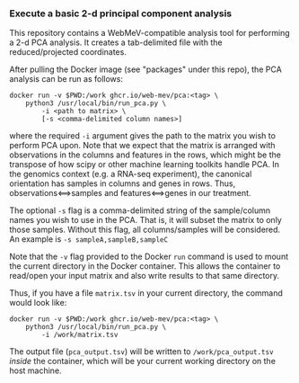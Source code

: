 ### Execute a basic 2-d principal component analysis

This repository contains a WebMeV-compatible analysis tool for performing a 2-d PCA analysis. 
It creates a tab-delimited file with the reduced/projected coordinates.

After pulling the Docker image (see "packages" under this repo), the PCA analysis can be run as follows:

```
docker run -v $PWD:/work ghcr.io/web-mev/pca:<tag> \
    python3 /usr/local/bin/run_pca.py \
        -i <path to matrix> \
        [-s <comma-delimited column names>]
```
where the required `-i` argument gives the path to the matrix you wish to perform PCA upon. Note that we expect that the matrix is arranged with observations in the columns
and features in the rows, which might be the transpose of how scipy or other machine learning toolkits handle PCA. In the genomics context 
(e.g. a RNA-seq experiment), 
the canonical orientation has samples in columns and genes in rows. Thus, observations<==>samples and features<==>genes in our treatment.

The optional `-s` flag is a comma-delimited string of the sample/column names you wish to use in the PCA. That is, it will subset the matrix to only
those samples. Without this flag, all columns/samples will be considered. An example is `-s sampleA,sampleB,sampleC`

Note that the `-v` flag provided to the Docker `run` command is used to mount the current directory in the Docker container. 
This allows the container to read/open your input matrix and also write results to that same directory.

Thus, if you have a file `matrix.tsv` in your current directory, the command would look like:
```
docker run -v $PWD:/work ghcr.io/web-mev/pca:<tag> \
    python3 /usr/local/bin/run_pca.py \
        -i /work/matrix.tsv
```
The output file (`pca_output.tsv`) will be written to `/work/pca_output.tsv` *inside* the container, which will be your current working directory
on the host machine.
